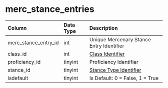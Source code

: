 # merc\_stance\_entries

| Column | Data Type | Description |
| :--- | :--- | :--- |
| merc\_stance\_entry\_id | int | Unique Mercenary Stance Entry Identifier |
| class\_id | int | [Class Identifier](../../../../categories/player/class-list) |
| proficiency\_id | tinyint | Proficiency Identifier |
| stance\_id | tinyint | [Stance Type Identifier](../../../../categories/bots/stance-types) |
| isdefault | tinyint | Is Default: 0 = False, 1 = True |

